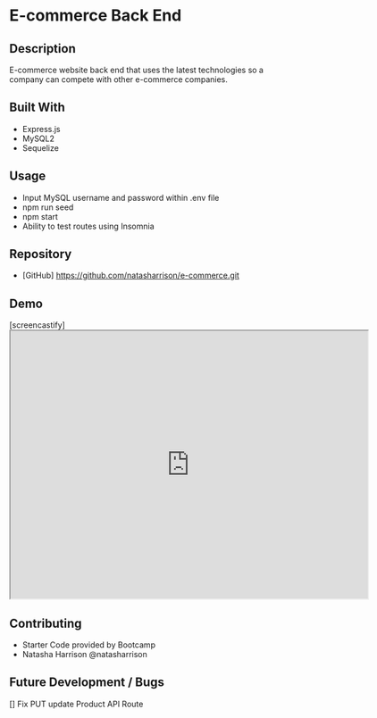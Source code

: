 # E-commerce Back End

## Description

E-commerce website back end that uses the latest technologies so a company can compete with other e-commerce companies.

## Built With

- Express.js
- MySQL2
- Sequelize

## Usage

- Input MySQL username and password within .env file
- npm run seed
- npm start
- Ability to test routes using Insomnia

## Repository

- [GitHub] https://github.com/natasharrison/e-commerce.git

## Demo 
[screencastify]<iframe src="https://drive.google.com/file/d/1UwAZ8t4X3SZHVUJmtJcFlfEKz-9bEfDN/preview" width="640" height="480"></iframe>

## Contributing

- Starter Code provided by Bootcamp
- Natasha Harrison @natasharrison

## Future Development / Bugs
[] Fix PUT update Product API Route
